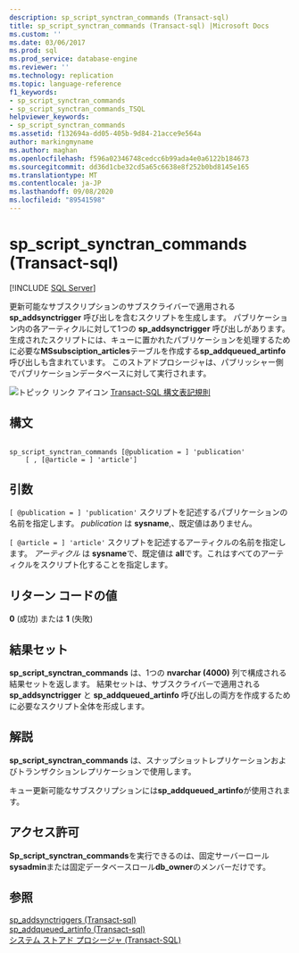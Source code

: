 ```yaml
---
description: sp_script_synctran_commands (Transact-sql)
title: sp_script_synctran_commands (Transact-sql) |Microsoft Docs
ms.custom: ''
ms.date: 03/06/2017
ms.prod: sql
ms.prod_service: database-engine
ms.reviewer: ''
ms.technology: replication
ms.topic: language-reference
f1_keywords:
- sp_script_synctran_commands
- sp_script_synctran_commands_TSQL
helpviewer_keywords:
- sp_script_synctran_commands
ms.assetid: f132694a-dd05-405b-9d84-21acce9e564a
author: markingmyname
ms.author: maghan
ms.openlocfilehash: f596a02346748cedcc6b99ada4e0a6122b184673
ms.sourcegitcommit: dd36d1cbe32cd5a65c6638e8f252b0bd8145e165
ms.translationtype: MT
ms.contentlocale: ja-JP
ms.lasthandoff: 09/08/2020
ms.locfileid: "89541598"
---
```

# <a name="sp_script_synctran_commands-transact-sql"></a>sp_script_synctran_commands (Transact-sql)
[!INCLUDE [SQL Server](../../includes/applies-to-version/sqlserver.md)]

  更新可能なサブスクリプションのサブスクライバーで適用される **sp_addsynctrigger** 呼び出しを含むスクリプトを生成します。 パブリケーション内の各アーティクルに対して1つの **sp_addsynctrigger** 呼び出しがあります。 生成されたスクリプトには、キューに置かれたパブリケーションを処理するために必要な**MSsubsciption_articles**テーブルを作成する**sp_addqueued_artinfo**呼び出しも含まれています。 このストアドプロシージャは、パブリッシャー側でパブリケーションデータベースに対して実行されます。  
  
 ![トピック リンク アイコン](../../database-engine/configure-windows/media/topic-link.gif "トピック リンク アイコン") [Transact-SQL 構文表記規則](../../t-sql/language-elements/transact-sql-syntax-conventions-transact-sql.md)  
  
## <a name="syntax"></a>構文  
  
```  
  
sp_script_synctran_commands [@publication = ] 'publication'  
    [ , [@article = ] 'article']  
```  
  
## <a name="arguments"></a>引数  
`[ @publication = ] 'publication'` スクリプトを記述するパブリケーションの名前を指定します。 *publication* は **sysname**,、既定値はありません。  
  
`[ @article = ] 'article'` スクリプトを記述するアーティクルの名前を指定します。 *アーティクル* は **sysname**で、既定値は **all**です。これはすべてのアーティクルをスクリプト化することを指定します。  
  
## <a name="return-code-values"></a>リターン コードの値  
 **0** (成功) または **1** (失敗)  
  
## <a name="results-set"></a>結果セット  
 **sp_script_synctran_commands** は、1つの **nvarchar (4000)** 列で構成される結果セットを返します。 結果セットは、サブスクライバーで適用される **sp_addsynctrigger** と **sp_addqueued_artinfo** 呼び出しの両方を作成するために必要なスクリプト全体を形成します。  
  
## <a name="remarks"></a>解説  
 **sp_script_synctran_commands** は、スナップショットレプリケーションおよびトランザクションレプリケーションで使用します。  
  
 キュー更新可能なサブスクリプションには**sp_addqueued_artinfo**が使用されます。  
  
## <a name="permissions"></a>アクセス許可  
 **Sp_script_synctran_commands**を実行できるのは、固定サーバーロール**sysadmin**または固定データベースロール**db_owner**のメンバーだけです。  
  
## <a name="see-also"></a>参照  
 [sp_addsynctriggers &#40;Transact-sql&#41;](../../relational-databases/system-stored-procedures/sp-addsynctriggers-transact-sql.md)   
 [sp_addqueued_artinfo &#40;Transact-sql&#41;](../../relational-databases/system-stored-procedures/sp-addqueued-artinfo-transact-sql.md)   
 [システム ストアド プロシージャ &#40;Transact-SQL&#41;](../../relational-databases/system-stored-procedures/system-stored-procedures-transact-sql.md)  
  
  
